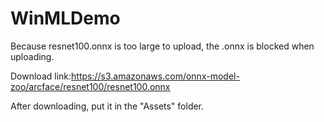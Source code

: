 # WinMLDemo
Because resnet100.onnx is too large to upload, the .onnx is blocked when uploading.

Download link:https://s3.amazonaws.com/onnx-model-zoo/arcface/resnet100/resnet100.onnx

After downloading, put it in the "Assets" folder.
